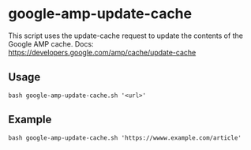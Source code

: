 # google-amp-update-cache
This script uses the update-cache request to update the contents of the Google AMP cache. 
Docs: https://developers.google.com/amp/cache/update-cache

## Usage
```Shell
bash google-amp-update-cache.sh '<url>'
```

## Example
```Shell
bash google-amp-update-cache.sh 'https://wwww.example.com/article'
```


